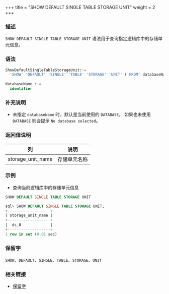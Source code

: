 +++
title = "SHOW DEFAULT SINGLE TABLE STORAGE UNIT"
weight = 2
+++

### 描述

`SHOW DEFAULT SINGLE TABLE STORAGE UNIT` 语法用于查询指定逻辑库中的存储单元信息。

### 语法

```sql
ShowDefaultSingleTableStorageUnit::=
  'SHOW' 'DEFAULT' 'SINGLE' 'TABLE' 'STORAGE' 'UNIT' ('FROM' databaseName)?
  
databaseName ::=
  identifier
```

### 补充说明

- 未指定 `databaseName` 时，默认是当前使用的 `DATABASE`。 如果也未使用 `DATABASE` 则会提示 `No database selected`。

### 返回值说明

| 列                  | 说明      |
|--------------------|---------|
| storage_unit_name  | 存储单元名称  |

### 示例

- 查询当前逻辑库中的存储单元信息

```sql
SHOW DEFAULT SINGLE TABLE STORAGE UNIT
```

```sql
sql> SHOW DEFAULT SINGLE TABLE STORAGE UNIT;
+-------------------+
| storage_unit_name |
+-------------------+
|  ds_0             |
+-------------------+
1 row in set (0.01 sec)
```

### 保留字

`SHOW`、`DEFAULT`、`SINGLE`、`TABLE`、`STORAGE`、`UNIT`

### 相关链接

- [保留字](/cn/reference/distsql/syntax/reserved-word/)

